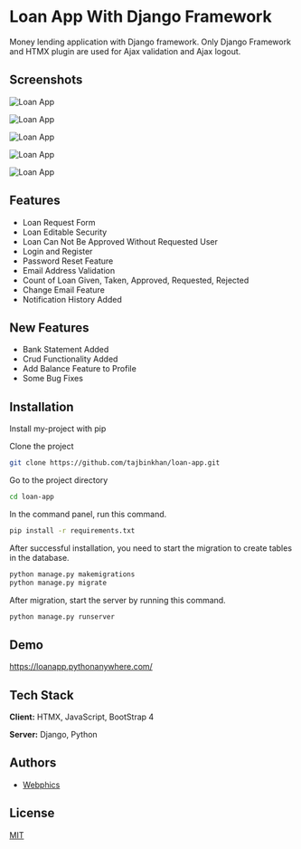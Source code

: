 # Loan App With Django Framework

Money lending application with Django framework. Only Django Framework and HTMX plugin are used for Ajax validation and Ajax logout.


## Screenshots

![Loan App](https://raw.githubusercontent.com/tajbinkhan/loan-app/main/screenshots/1.png)

![Loan App](https://raw.githubusercontent.com/tajbinkhan/loan-app/main/screenshots/2.png)

![Loan App](https://raw.githubusercontent.com/tajbinkhan/loan-app/main/screenshots/3.png)

![Loan App](https://raw.githubusercontent.com/tajbinkhan/loan-app/main/screenshots/4.png)

![Loan App](https://raw.githubusercontent.com/tajbinkhan/loan-app/main/screenshots/5.png)

## Features

- Loan Request Form
- Loan Editable Security
- Loan Can Not Be Approved Without Requested User
- Login and Register
- Password Reset Feature
- Email Address Validation
- Count of Loan Given, Taken, Approved, Requested, Rejected
- Change Email Feature
- Notification History Added

## New Features

- Bank Statement Added
- Crud Functionality Added
- Add Balance Feature to Profile
- Some Bug Fixes


## Installation

Install my-project with pip

Clone the project

```bash
git clone https://github.com/tajbinkhan/loan-app.git
```

Go to the project directory

```bash
cd loan-app
```

In the command panel, run this command.
```bash
pip install -r requirements.txt
```
After successful installation, you need to start the migration to create tables in the database.
```bash
python manage.py makemigrations
python manage.py migrate
```
After migration, start the server by running this command.
```bash
python manage.py runserver
```

## Demo

https://loanapp.pythonanywhere.com/
## Tech Stack

**Client:** HTMX, JavaScript, BootStrap 4

**Server:** Django, Python


## Authors

- [Webphics](https://www.webphics.com)


## License

[MIT](https://choosealicense.com/licenses/mit/)

